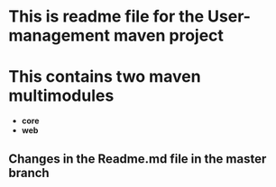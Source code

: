 # This is readme file for the User-management maven project

# This contains two maven multimodules
 
- **core**
- **web**
 

## Changes in the Readme.md file in the master branch 
